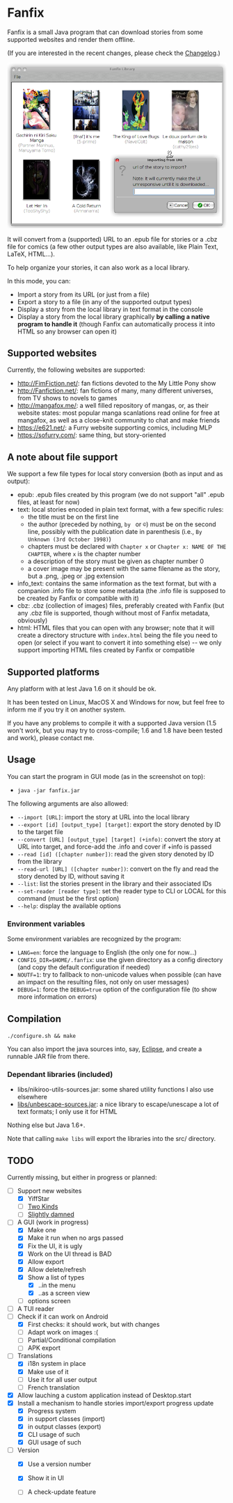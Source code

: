 # Fanfix

Fanfix is a small Java program that can download stories from some supported websites and render them offline.

(If you are interested in the recent changes, please check the [Changelog](changelog.md).)

![Main GUI](screenshots/fanfix.png?raw=true "Main GUI")

It will convert from a (supported) URL to an .epub file for stories or a .cbz file for comics (a few other output types are also available, like Plain Text, LaTeX, HTML...).

To help organize your stories, it can also work as a local library.

In this mode, you can:
- Import a story from its URL (or just from a file)
- Export a story to a file (in any of the supported output types)
- Display a story from the local library in text format in the console
- Display a story from the local library graphically **by calling a native program to handle it** (though Fanfix can automatically process it into HTML so any browser can open it)

## Supported websites

Currently, the following websites are supported:
- http://FimFiction.net/: fan fictions devoted to the My Little Pony show
- http://Fanfiction.net/: fan fictions of many, many different universes, from TV shows to novels to games
- http://mangafox.me/: a well filled repository of mangas, or, as their website states: most popular manga scanlations read online for free at mangafox, as well as a close-knit community to chat and make friends
- https://e621.net/: a Furry website supporting comics, including MLP
- https://sofurry.com/: same thing, but story-oriented

## A note about file support

We support a few file types for local story conversion (both as input and as output):
- epub: .epub files created by this program (we do not support "all" .epub files, at least for now)
- text: local stories encoded in plain text format, with a few specific rules:
  - the title must be on the first line
  - the author (preceded by nothing, ```by ``` or ```©```) must be on the second line, possibly with the publication date in parenthesis (i.e., ```By Unknown (3rd October 1998)```)
  - chapters must be declared with ```Chapter x``` or ```Chapter x: NAME OF THE CHAPTER```, where ```x``` is the chapter number
  - a description of the story must be given as chapter number 0
  - a cover image may be present with the same filename as the story, but a .png, .jpeg or .jpg extension
- info_text: contains the same information as the text format, but with a companion .info file to store some metadata (the .info file is supposed to be created by Fanfix or compatible with it)
- cbz: .cbz (collection of images) files, preferably created with Fanfix (but any .cbz file is supported, though without most of Fanfix metadata, obviously)
- html: HTML files that you can open with any browser; note that it will create a directory structure with ```index.html``` being the file you need to open (or select if you want to convert it into something else) -- we only support importing HTML files created by Fanfix or compatible

## Supported platforms

Any platform with at lest Java 1.6 on it should be ok.

It has been tested on Linux, MacOS X and Windows for now, but feel free to inform me if you try it on another system.

If you have any problems to compile it with a supported Java version (1.5 won't work, but you may try to cross-compile; 1.6 and 1.8 have been tested and work), please contact me.

## Usage

You can start the program in GUI mode (as in the screenshot on top):
- ```java -jar fanfix.jar```


The following arguments are also allowed:
- ```--import [URL]```: import the story at URL into the local library
- ```--export [id] [output_type] [target]```: export the story denoted by ID to the target file
- ```--convert [URL] [output_type] [target] (+info)```: convert the story at URL into target, and force-add the .info and cover if +info is passed
- ```--read [id] ([chapter number])```: read the given story denoted by ID from the library
- ```--read-url [URL] ([chapter number])```: convert on the fly and read the story denoted by ID, without saving it
- ```--list```: list the stories present in the library and their associated IDs
- ```--set-reader [reader type]```: set the reader type to CLI or LOCAL for this command (must be the first option)
- ```--help```: display the available options

### Environment variables

Some environment variables are recognized by the program:
- ```LANG=en```: force the language to English (the only one for now...)
- ```CONFIG_DIR=$HOME/.fanfix```: use the given directory as a config directory (and copy the default configuration if needed)
- ```NOUTF=1```: try to fallback to non-unicode values when possible (can have an impact on the resulting files, not only on user messages)
- ```DEBUG=1```: force the ```DEBUG=true``` option of the configuration file (to show more information on errors)

## Compilation

```./configure.sh && make```

You can also import the java sources into, say, [Eclipse](https://eclipse.org/), and create a runnable JAR file from there.

### Dependant libraries (included)

- libs/nikiroo-utils-sources.jar: some shared utility functions I also use elsewhere
- [libs/unbescape-sources.jar](https://github.com/unbescape/unbescape): a nice library to escape/unescape a lot of text formats; I only use it for HTML

Nothing else but Java 1.6+.

Note that calling ```make libs``` will export the libraries into the src/ directory.

## TODO

Currently missing, but either in progress or planned:
- [ ] Support new websites
  - [x] YiffStar
  - [ ] [Two Kinds](http://twokinds.keenspot.com/)
  - [ ] [Slightly damned](http://www.sdamned.com/)
- [ ] A GUI (work in progress)
  - [x] Make one
  - [x] Make it run when no args passed
  - [x] Fix the UI, it is ugly
  - [x] Work on the UI thread is BAD
  - [x] Allow export
  - [x] Allow delete/refresh
  - [x] Show a list of types
    - [x] ..in the menu
    - [x] ..as a screen view
  - [ ] options screen
- [ ] A TUI reader
- [ ] Check if it can work on Android
  - [x] First checks: it should work, but with changes
  - [ ] Adapt work on images :(
  - [ ] Partial/Conditional compilation
  - [ ] APK export
- [ ] Translations
  - [x] i18n system in place
  - [x] Make use of it
  - [ ] Use it for all user output
  - [ ] French translation
- [x] Allow lauching a custom application instead of Desktop.start
- [x] Install a mechanism to handle stories import/export progress update
  - [x] Progress system
  - [x] in support classes (import)
  - [x] in output classes (export)
  - [x] CLI usage of such
  - [x] GUI usage of such
- [ ] Version
  - [x] Use a version number
  - [x] Show it in UI
  - [ ] A check-update feature

